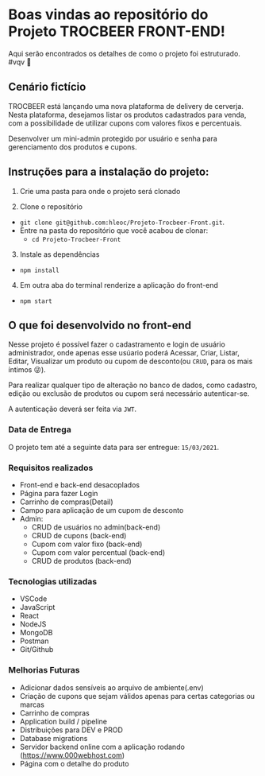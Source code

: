 # Boas vindas ao repositório do Projeto TROCBEER FRONT-END!

Aqui serão encontrados os detalhes de como o projeto foi estruturado. #vqv 🚀


## Cenário fictício

TROCBEER está lançando uma nova plataforma de delivery de cerverja. Nesta plataforma, desejamos listar os produtos cadastrados para venda, com a possibilidade de utilizar cupons com valores fixos e percentuais.

Desenvolver um mini-admin protegido por usuário e senha para gerenciamento dos produtos e
cupons.

## Instruções para a instalação do projeto:

1. Crie uma pasta para onde o projeto será clonado

2. Clone o repositório
  * `git clone git@github.com:hleoc/Projeto-Trocbeer-Front.git`.
  * Entre na pasta do repositório que você acabou de clonar:
    * `cd Projeto-Trocbeer-Front`

3. Instale as dependências
  * `npm install`

4. Em outra aba do terminal renderize a aplicação do front-end
  * `npm start`


## O que foi desenvolvido no front-end

Nesse projeto é possível fazer o cadastramento e login de usuário administrador, onde apenas esse usúario poderá Acessar, Criar, Listar, Editar, Visualizar um produto ou cupom de desconto(ou `CRUD`, para os mais íntimos 😜).

Para realizar qualquer tipo de alteração no banco de dados, como cadastro, edição ou exclusão de produtos ou cupom será necessário autenticar-se. 

A autenticação deverá ser feita via `JWT`.


### Data de Entrega

O projeto tem até a seguinte data para ser entregue: `15/03/2021`.


### Requisitos realizados

- Front-end e back-end desacoplados
- Página para fazer Login
- Carrinho de compras(Detail)
- Campo para aplicação de um cupom de desconto
- Admin:
  - CRUD de usuários no admin(back-end)
  - CRUD de cupons (back-end)
  - Cupom com valor fixo (back-end)
  - Cupom com valor percentual (back-end)
  - CRUD de produtos (back-end)

### Tecnologias utilizadas

- VSCode
- JavaScript
- React
- NodeJS
- MongoDB
- Postman
- Git/Github

### Melhorias Futuras

- Adicionar dados sensíveis ao arquivo de ambiente(.env)
- Criação de cupons que sejam válidos apenas para certas categorias ou marcas
- Carrinho de compras
- Application build / pipeline
- Distribuições para DEV e PROD
- Database migrations
- Servidor backend online com a aplicação rodando (https://www.000webhost.com)
- Página com o detalhe do produto
